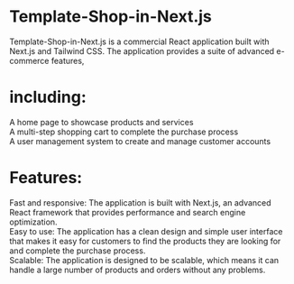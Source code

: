 # Template-Shop-in-Next.js
Template-Shop-in-Next.js is a commercial React application built with Next.js and Tailwind CSS. The application provides a suite of advanced e-commerce features,

# including:         

A home page to showcase products and services                     
A multi-step shopping cart to complete the purchase process                 
A user management system to create and manage customer accounts              

# Features:                

Fast and responsive: The application is built with Next.js, an advanced React framework that provides performance and search engine optimization.                        
Easy to use: The application has a clean design and simple user interface that makes it easy for customers to find the products they are looking for and complete the purchase process.                
Scalable: The application is designed to be scalable, which means it can handle a large number of products and orders without any problems.                                  
